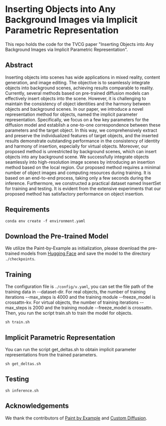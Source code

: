 # Inserting Objects into Any Background Images via Implicit Parametric Representation
This repo holds the code for the TVCG paper "Inserting Objects into Any Background Images via Implicit Parametric Representation".

## Abstract
Inserting objects into scenes has wide applications in mixed reality, content generation, and image editing. The objective is to seamlessly integrate objects into background scenes, achieving results comparable to reality. Currently, several methods based on pre-trained diffusion models can effectively insert objects into the scene. However, it is challenging to maintain the consistency of object identities and the harmony between objects and background scenes. In our paper, we introduce a novel representation method for objects, named the implicit parameter representation. Specifically, we focus on a few key parameters for the diffusion model and establish a one-to-one correspondence between these parameters and the target object. In this way, we comprehensively extract and preserve the individualized features of target objects, and the inserted results demonstrate outstanding performance in the consistency of identity and harmony of insertion, especially for virtual objects. Moreover, our proposed method is unrestricted by background scenes, which can insert objects into any background scene. We successfully integrate objects seamlessly into high-resolution image scenes by introducing an insertion method based on the local region. Our proposed method requires a minimal number of object images and computing resources during training. It is based on an end-to-end process, taking only a few seconds during the inference. Furthermore, we constructed a practical dataset named InsertSet for training and testing. It is evident from the extensive experiments that our proposed method has satisfactory performance on object insertion.

## Requirements
```
conda env create -f environment.yaml
```

## Download the Pre-trained Model
We utilize the Paint-by-Example as initialization, please download the pre-trained models from [Hugging Face](https://huggingface.co/Fantasy-Studio/Paint-by-Example/resolve/main/model.ckpt) and save the model to the directory `./checkpoints`.

## Training
The configuration file is `./config/v.yaml`, you can set the file path of the training data in --dataset-dir. For real objects, the number of training iterations --max_steps is 4000 and the training module --freeze_model is crossattn-kv. For virtual objects, the number of training iterations --max_steps is 2000 and the training module --freeze_model is crossattn. Then, you run the script train.sh to train the model for objects.
```
sh train.sh
```

## Implicit Parametric Representation
You can run the script get_deltas.sh to obtain implicit parameter representations from the trained parameters.
```
sh get_deltas.sh
```

## Testing
```
sh inference.sh
```

## Acknowledgements
We thank the contributors of [Paint by Example](https://github.com/Fantasy-Studio/Paint-by-Example) and [Custom Diffusion](https://github.com/adobe-research/custom-diffusion).
